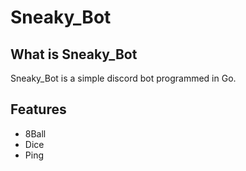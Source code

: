 # Sneaky_Bot



## What is Sneaky_Bot

Sneaky_Bot is a simple discord bot programmed in Go.

## Features

- 8Ball
- Dice
- Ping
